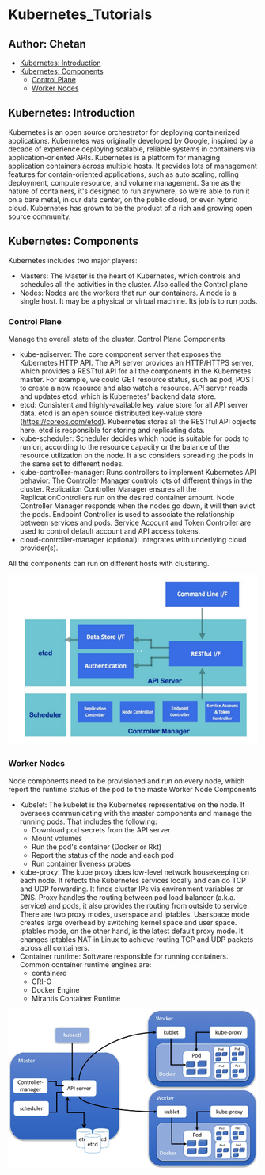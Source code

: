 # Kubernetes_Tutorials <!-- omit in toc -->
## Author: Chetan <!-- omit in toc -->

- [Kubernetes: Introduction ](#kubernetes-introduction-)
- [Kubernetes: Components ](#kubernetes-components-)
  - [Control Plane ](#control-plane-)
  - [Worker Nodes ](#worker-nodes-)




## Kubernetes: Introduction <a name="kubernetes-introduction"></a>
Kubernetes is an open source orchestrator for deploying containerized applications. Kubernetes was originally developed by Google, inspired by a decade of experience deploying scalable, reliable systems in containers via application-oriented APIs. Kubernetes is a platform for managing application containers across multiple hosts. It provides lots of management features for contain-oriented applications, such as auto scaling, rolling deployment, compute resource, and volume management. Same as the nature of containers, it's designed to run anywhere, so we're able to run it on a bare metal, in our data center, on the public cloud, or even hybrid cloud.
Kubernetes has grown to be the product of a rich and growing open source community.

## Kubernetes: Components <a name="kubernetes-components"></a>
Kubernetes includes two major players:
- Masters: The Master is the heart of Kubernetes, which controls and schedules all the activities in the cluster. Also called the Control plane
- Nodes: Nodes are the workers that run our containers. A node is a single host. It may be a physical or virtual machine. Its job is to run pods.

### Control Plane <a name="control-plane"></a>
Manage the overall state of the cluster.
Control Plane Components

- kube-apiserver: The core component server that exposes the Kubernetes HTTP API. The API server provides an HTTP/HTTPS server, which provides a RESTful API for all the components in the Kubernetes master. For example, we could GET resource status, such as pod, POST to create a new resource and also watch a resource. API server reads and updates etcd, which is Kubernetes' backend data store.
- etcd: Consistent and highly-available key value store for all API server data. etcd is an open source distributed key-value store (https://coreos.com/etcd). Kubernetes stores all the RESTful API objects here. etcd is responsible for storing and replicating data.
- kube-scheduler: Scheduler decides which node is suitable for pods to run on, according to the resource capacity or the balance of the resource utilization on the node. It also considers spreading the pods in the same set to different nodes.
- kube-controller-manager: Runs controllers to implement Kubernetes API behavior. The Controller Manager controls lots of different things in the cluster. Replication Controller Manager ensures all the ReplicationControllers run on the desired container amount. Node Controller Manager responds when the nodes go down, it will then evict the pods. Endpoint Controller is used to associate the relationship between services and pods. Service Account and Token Controller are used to control default account and API access tokens.
- cloud-controller-manager (optional): Integrates with underlying cloud provider(s).

All the components can run on different hosts with clustering.

![Control Plane Components](image.png)

### Worker Nodes <a name="worker-nodes"></a>
Node components need to be provisioned and run on every node, which report the runtime status of the pod to the maste
Worker Node Components
- Kubelet: The kubelet is the Kubernetes representative on the node. It oversees communicating with the master components and manage the running pods. That includes the following:
  - Download pod secrets from the API server
  - Mount volumes
  - Run the pod's container (Docker or Rkt)
  - Report the status of the node and each pod
  - Run container liveness probes
- kube-proxy: The kube proxy does low-level network housekeeping on each node. It refects the Kubernetes services locally and can do TCP and UDP forwarding. It finds cluster IPs via environment variables or DNS. Proxy handles the routing between pod load balancer (a.k.a. service) and pods, it also provides the routing from outside to service. There are two proxy modes, userspace and iptables. Userspace mode creates large overhead by switching kernel space and user space. Iptables mode, on the other hand, is the latest default proxy mode. It changes iptables NAT in Linux to achieve routing TCP and UDP packets across all containers.
- Container runtime: Software responsible for running containers. Common container runtime engines are:
  - containerd
  - CRI-O
  - Docker Engine
  - Mirantis Container Runtime

![Kubernetes Components](image-1.png)




